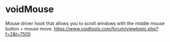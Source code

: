 # voidMouse
Mouse driver hook that allows you to scroll windows with the middle mouse button + mouse move.
https://www.voidtools.com/forum/viewtopic.php?f=2&t=7505
